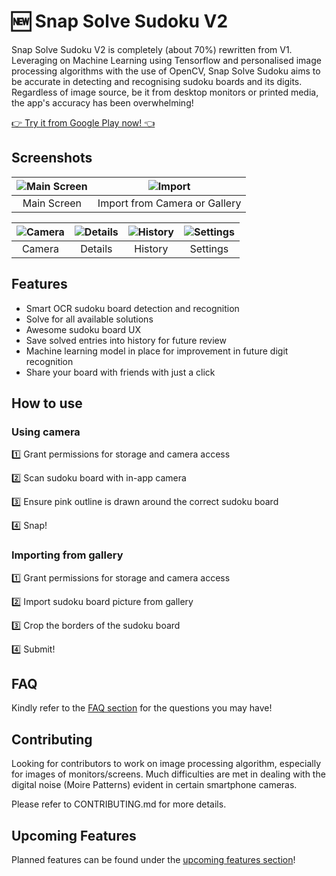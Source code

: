 # 🆕 Snap Solve Sudoku V2

Snap Solve Sudoku V2 is completely (about 70%) rewritten from V1. Leveraging on Machine Learning using Tensorflow and personalised image processing algorithms with the use of OpenCV, Snap Solve Sudoku aims to be accurate in detecting and recognising sudoku boards and its digits. Regardless of image source, be it from desktop monitors or printed media, the app's accuracy has been overwhelming!

[👉 Try it from Google Play now! 👈](https://play.google.com/store/apps/details?id=com.beebeeoii.snapsolvesudoku)

## Screenshots

| ![Main Screen](../v2/screenshots/main_screen.jpg) | ![Import](../v2/screenshots/import.jpg) |
|:-------------------:|:--------------:|
| Main Screen | Import from Camera or Gallery |

| ![Camera](../v2/screenshots/camera.jpg) | ![Details](../v2/screenshots/details.jpg) | ![History](../v2/screenshots/history.jpg) | ![Settings](../v2/screenshots/settings.jpg) |
|:--------------:|:---------------:|:---------------:|:----------------:|
| Camera         | Details         | History         | Settings         |

## Features

- Smart OCR sudoku board detection and recognition
- Solve for all available solutions
- Awesome sudoku board UX
- Save solved entries into history for future review
- Machine learning model in place for improvement in future digit recognition
- Share your board with friends with just a click

## How to use

### Using camera

1️⃣ Grant permissions for storage and camera access

2️⃣ Scan sudoku board with in-app camera

3️⃣ Ensure pink outline is drawn around the correct sudoku board

4️⃣ Snap!

### Importing from gallery

1️⃣ Grant permissions for storage and camera access

2️⃣ Import sudoku board picture from gallery

3️⃣ Crop the borders of the sudoku board

4️⃣ Submit!

## FAQ

Kindly refer to the [FAQ section](FAQ.md) for the questions you may have!

## Contributing

Looking for contributors to work on image processing algorithm, especially for images of monitors/screens. Much difficulties are met in dealing with the digital noise (Moire Patterns) evident in certain smartphone cameras.

Please refer to CONTRIBUTING.md for more details.

## Upcoming Features

Planned features can be found under the [upcoming features section](UPCOMING_FEATURES.md)!
